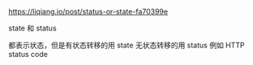 <https://liqiang.io/post/status-or-state-fa70399e>

state 和 status

都表示状态，但是有状态转移的用 state 无状态转移的用 status 例如 HTTP status code
